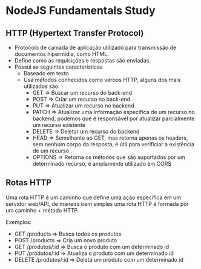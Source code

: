 # NodeJS Fundamentals Study

## HTTP (Hypertext Transfer Protocol)

- Protocolo de camada de aplicação utilizado para transmissão de documentos hipermídia, como HTML.
- Define como as requisições e respostas são enviadas.
- Possui as seguintes características
  - Baseado em texto
  - Usa métodos conhecidos como verbos HTTP, alguns dos mais utilizados são:
    - GET => Buscar um recurso do back-end
    - POST => Criar um recurso no back-end
    - PUT => Atualizar um recurso no backend
    - PATCH => Atualizar uma informação específica de um recurso no backend, podemos que é responsável por atualizar parcialmente um recurso existente
    - DELETE => Deletar um recurso do backend
    - HEAD => Semelhante ao GET, mas retorna apenas os headers, sem nenhum corpo da resposta, é útil para verificiar a existência de um recurso
    - OPTIONS => Retorna os métodos que são suportados por um determinado recurso, é amplamente utilizado em CORS

## Rotas HTTP

Uma rota HTTP é um caminho que define uma ação específica em um servidor web/API, de maneira bem simples uma rota HTTP é formada por um caminho + método HTTP.

Exemplos:

- GET /products => Busca todos os produtos
- POST /products => Cria um novo produto
- GET /produtos/:id => Busca o produto com um determinado id
- PUT /produtos/:id => Atualiza o produto com um determinado id
- DELETE /produtos/:id => Deleta um produto com um determinado id
